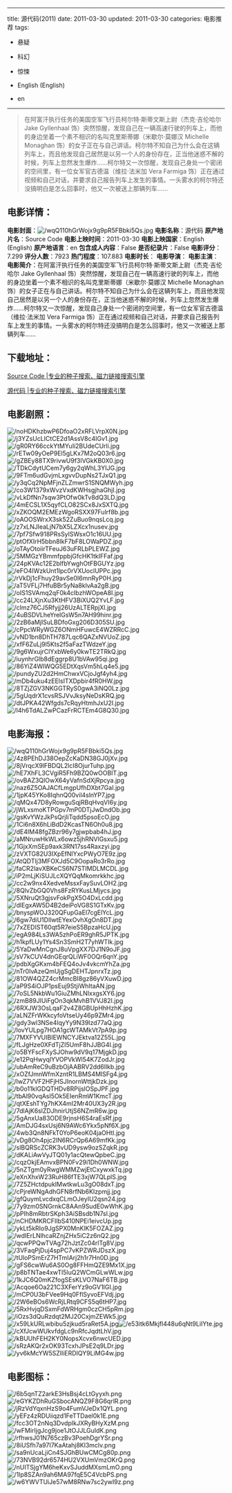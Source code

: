 
---
title: 源代码(2011)
date: 2011-03-30
updated: 2011-03-30
categories: 电影推荐
tags:
- 悬疑
- 科幻
- 惊悚

- English (English)
- en
---


> 在阿富汗执行任务的美国空军飞行员柯尔特·斯蒂文斯上尉（杰克·吉伦哈尔 Jake Gyllenhaal 饰）突然惊醒，发现自己在一辆高速行驶的列车上，而他的身边坐着一个素不相识的名叫克里斯蒂娜（米歇尔·莫娜汉 Michelle Monaghan 饰）的女子正在与自己讲话。柯尔特不知自己为什么会在这辆列车上，而且他发现自己居然是以另一个人的身份存在，正当他迷惑不解的时候，列车上忽然发生爆炸……柯尔特又一次惊醒，发现自己身处一个密闭的空间里，有一位女军官古德温（维拉·法米加 Vera Farmiga 饰）正在通过视频和自己对话，并要求自己报告列车上发生的事情。一头雾水的柯尔特还没搞明白是怎么回事时，他又一次被送上那辆列车……

## **电影详情**：

**电影封面**：<img src="https://image.tmdb.org/t/p/w200/wqQ110hGrWojx9g9pR5FBbki5Qs.jpg" alt="/wqQ110hGrWojx9g9pR5FBbki5Qs.jpg" title="/wqQ110hGrWojx9g9pR5FBbki5Qs.jpg">
**电影名称**：源代码
**原产地片名**：Source Code
**电影上映时间**：2011-03-30
**电影上映国家**：English (English)
**原产地语言**：en
**包含成人内容**：False
**是否纪录片**：False
**电影评分**：7.299
**评分人数**：7923
**热门程度**：107.883
**电影时长**：
**电影导演**：
**电影主演**：
**电影简介**：在阿富汗执行任务的美国空军飞行员柯尔特·斯蒂文斯上尉（杰克·吉伦哈尔 Jake Gyllenhaal 饰）突然惊醒，发现自己在一辆高速行驶的列车上，而他的身边坐着一个素不相识的名叫克里斯蒂娜（米歇尔·莫娜汉 Michelle Monaghan 饰）的女子正在与自己讲话。柯尔特不知自己为什么会在这辆列车上，而且他发现自己居然是以另一个人的身份存在，正当他迷惑不解的时候，列车上忽然发生爆炸……柯尔特又一次惊醒，发现自己身处一个密闭的空间里，有一位女军官古德温（维拉·法米加 Vera Farmiga 饰）正在通过视频和自己对话，并要求自己报告列车上发生的事情。一头雾水的柯尔特还没搞明白是怎么回事时，他又一次被送上那辆列车……

## **下载地址**：
[Source Code |专业的种子搜索、磁力链接搜索引擎](https://movie.amd794.com:2083/?search=Source%20Code&ordering=&mode=match_phrase&page_size=10&page=1)

[源代码 |专业的种子搜索、磁力链接搜索引擎](https://movie.amd794.com:2083/?search=%E6%BA%90%E4%BB%A3%E7%A0%81&ordering=&mode=match_phrase&page_size=10&page=1)
 

## **电影剧照**：
<img src="https://image.tmdb.org/t/p/original/noHDKhzbwP6DfoaO2xRFLVrpX0N.jpg" alt="/noHDKhzbwP6DfoaO2xRFLVrpX0N.jpg" title="/noHDKhzbwP6DfoaO2xRFLVrpX0N.jpg"><img src="https://image.tmdb.org/t/p/original/j3YZsUcLICtCE2d1AssV8c4IGv1.jpg" alt="/j3YZsUcLICtCE2d1AssV8c4IGv1.jpg" title="/j3YZsUcLICtCE2d1AssV8c4IGv1.jpg"><img src="https://image.tmdb.org/t/p/original/gR0RY66cckYtMYuIi2BUdeCUrli.jpg" alt="/gR0RY66cckYtMYuIi2BUdeCUrli.jpg" title="/gR0RY66cckYtMYuIi2BUdeCUrli.jpg"><img src="https://image.tmdb.org/t/p/original/rETw09yOeP9El5gLKx7M2oQ03r6.jpg" alt="/rETw09yOeP9El5gLKx7M2oQ03r6.jpg" title="/rETw09yOeP9El5gLKx7M2oQ03r6.jpg"><img src="https://image.tmdb.org/t/p/original/gZBEy88TX9rivwU9f3lVGkKB0X0.jpg" alt="/gZBEy88TX9rivwU9f3lVGkKB0X0.jpg" title="/gZBEy88TX9rivwU9f3lVGkKB0X0.jpg"><img src="https://image.tmdb.org/t/p/original/TDkCdytUCem7y6gy2qWhL3YIJG.jpg" alt="/TDkCdytUCem7y6gy2qWhL3YIJG.jpg" title="/TDkCdytUCem7y6gy2qWhL3YIJG.jpg"><img src="https://image.tmdb.org/t/p/original/9FTm6udGvjmLxgvvDupNs2TJxQ1.jpg" alt="/9FTm6udGvjmLxgvvDupNs2TJxQ1.jpg" title="/9FTm6udGvjmLxgvvDupNs2TJxQ1.jpg"><img src="https://image.tmdb.org/t/p/original/y3qCq2NpMFjnZLZmwrS1SNQMWyh.jpg" alt="/y3qCq2NpMFjnZLZmwrS1SNQMWyh.jpg" title="/y3qCq2NpMFjnZLZmwrS1SNQMWyh.jpg"><img src="https://image.tmdb.org/t/p/original/co3W1379xWvzVxdKWHsgjhaGhjI.jpg" alt="/co3W1379xWvzVxdKWHsgjhaGhjI.jpg" title="/co3W1379xWvzVxdKWHsgjhaGhjI.jpg"><img src="https://image.tmdb.org/t/p/original/vLkDfNn7sqw3PtOfw0kTv8dQ3LD.jpg" alt="/vLkDfNn7sqw3PtOfw0kTv8dQ3LD.jpg" title="/vLkDfNn7sqw3PtOfw0kTv8dQ3LD.jpg"><img src="https://image.tmdb.org/t/p/original/4mECSL1X5qyfCLO82SCx8JxSXTQ.jpg" alt="/4mECSL1X5qyfCLO82SCx8JxSXTQ.jpg" title="/4mECSL1X5qyfCLO82SCx8JxSXTQ.jpg"><img src="https://image.tmdb.org/t/p/original/xZKOQM2EMEzWgoRSXX97Fulrf8b.jpg" alt="/xZKOQM2EMEzWgoRSXX97Fulrf8b.jpg" title="/xZKOQM2EMEzWgoRSXX97Fulrf8b.jpg"><img src="https://image.tmdb.org/t/p/original/oAOOSWrxX3sk52ZuBuo9nqsLcq.jpg" alt="/oAOOSWrxX3sk52ZuBuo9nqsLcq.jpg" title="/oAOOSWrxX3sk52ZuBuo9nqsLcq.jpg"><img src="https://image.tmdb.org/t/p/original/z7xLNJleaLjN7bX5LZXcx1nusev.jpg" alt="/z7xLNJleaLjN7bX5LZXcx1nusev.jpg" title="/z7xLNJleaLjN7bX5LZXcx1nusev.jpg"><img src="https://image.tmdb.org/t/p/original/7pf7Sfw918PRsSylSWsxO1c16UU.jpg" alt="/7pf7Sfw918PRsSylSWsxO1c16UU.jpg" title="/7pf7Sfw918PRsSylSWsxO1c16UU.jpg"><img src="https://image.tmdb.org/t/p/original/ptOfXIrH5bbn8lkF7bF8LOWaPDZ.jpg" alt="/ptOfXIrH5bbn8lkF7bF8LOWaPDZ.jpg" title="/ptOfXIrH5bbn8lkF7bF8LOWaPDZ.jpg"><img src="https://image.tmdb.org/t/p/original/oTAyOtoiirTFeuJ63uFRLbPLEWZ.jpg" alt="/oTAyOtoiirTFeuJ63uFRLbPLEWZ.jpg" title="/oTAyOtoiirTFeuJ63uFRLbPLEWZ.jpg"><img src="https://image.tmdb.org/t/p/original/5MMGzYBmmfppbjGfcHK1tkIFFaf.jpg" alt="/5MMGzYBmmfppbjGfcHK1tkIFFaf.jpg" title="/5MMGzYBmmfppbjGfcHK1tkIFFaf.jpg"><img src="https://image.tmdb.org/t/p/original/24pKVAc12E2bIfbYwghOtFBGUYz.jpg" alt="/24pKVAc12E2bIfbYwghOtFBGUYz.jpg" title="/24pKVAc12E2bIfbYwghOtFBGUYz.jpg"><img src="https://image.tmdb.org/t/p/original/eFO4IWzkUnt1lpc0rVXUoclUPPc.jpg" alt="/eFO4IWzkUnt1lpc0rVXUoclUPPc.jpg" title="/eFO4IWzkUnt1lpc0rVXUoclUPPc.jpg"><img src="https://image.tmdb.org/t/p/original/rVkDj1cFhuy29avSe0I6mnRyP0H.jpg" alt="/rVkDj1cFhuy29avSe0I6mnRyP0H.jpg" title="/rVkDj1cFhuy29avSe0I6mnRyP0H.jpg"><img src="https://image.tmdb.org/t/p/original/aT5VFLj7HfuBBr5yNa8klvAa2gB.jpg" alt="/aT5VFLj7HfuBBr5yNa8klvAa2gB.jpg" title="/aT5VFLj7HfuBBr5yNa8klvAa2gB.jpg"><img src="https://image.tmdb.org/t/p/original/oIS1SVAmq2qF0k4cIbzhWOpeA8I.jpg" alt="/oIS1SVAmq2qF0k4cIbzhWOpeA8I.jpg" title="/oIS1SVAmq2qF0k4cIbzhWOpeA8I.jpg"><img src="https://image.tmdb.org/t/p/original/cc24LXjnXu3KtHFV3BiXUQ2YvLF.jpg" alt="/cc24LXjnXu3KtHFV3BiXUQ2YvLF.jpg" title="/cc24LXjnXu3KtHFV3BiXUQ2YvLF.jpg"><img src="https://image.tmdb.org/t/p/original/clmz76CJ5Rfyjj26UzALTERpjXl.jpg" alt="/clmz76CJ5Rfyjj26UzALTERpjXl.jpg" title="/clmz76CJ5Rfyjj26UzALTERpjXl.jpg"><img src="https://image.tmdb.org/t/p/original/4uBSDVLheYrelGsW5n7AH99hinr.jpg" alt="/4uBSDVLheYrelGsW5n7AH99hinr.jpg" title="/4uBSDVLheYrelGsW5n7AH99hinr.jpg"><img src="https://image.tmdb.org/t/p/original/2zB6aMjISuLBDfoGxg206D305SU.jpg" alt="/2zB6aMjISuLBDfoGxg206D305SU.jpg" title="/2zB6aMjISuLBDfoGxg206D305SU.jpg"><img src="https://image.tmdb.org/t/p/original/cPpcWRyWGZ6ONmHFuwcE4WZRRcC.jpg" alt="/cPpcWRyWGZ6ONmHFuwcE4WZRRcC.jpg" title="/cPpcWRyWGZ6ONmHFuwcE4WZRRcC.jpg"><img src="https://image.tmdb.org/t/p/original/vND1bn8DhTH787Lqc6QAZxNVUoZ.jpg" alt="/vND1bn8DhTH787Lqc6QAZxNVUoZ.jpg" title="/vND1bn8DhTH787Lqc6QAZxNVUoZ.jpg"><img src="https://image.tmdb.org/t/p/original/xfF6ZuLj9l5Kts2f5aFazTWdzeY.jpg" alt="/xfF6ZuLj9l5Kts2f5aFazTWdzeY.jpg" title="/xfF6ZuLj9l5Kts2f5aFazTWdzeY.jpg"><img src="https://image.tmdb.org/t/p/original/9g6WxujrClYxbWe6y0kwTE2TRkQ.jpg" alt="/9g6WxujrClYxbWe6y0kwTE2TRkQ.jpg" title="/9g6WxujrClYxbWe6y0kwTE2TRkQ.jpg"><img src="https://image.tmdb.org/t/p/original/iuynhrGlb8dEggrp8U1bVAw95qi.jpg" alt="/iuynhrGlb8dEggrp8U1bVAw95qi.jpg" title="/iuynhrGlb8dEggrp8U1bVAw95qi.jpg"><img src="https://image.tmdb.org/t/p/original/86YiZ4WlWQG5EDtXqsVm5hLq4e5.jpg" alt="/86YiZ4WlWQG5EDtXqsVm5hLq4e5.jpg" title="/86YiZ4WlWQG5EDtXqsVm5hLq4e5.jpg"><img src="https://image.tmdb.org/t/p/original/pundyZU2d2HmChwxVCjoJgf4yh4.jpg" alt="/pundyZU2d2HmChwxVCjoJgf4yh4.jpg" title="/pundyZU2d2HmChwxVCjoJgf4yh4.jpg"><img src="https://image.tmdb.org/t/p/original/mDb4uku4zEElsITXDpbir4fR0HW.jpg" alt="/mDb4uku4zEElsITXDpbir4fR0HW.jpg" title="/mDb4uku4zEElsITXDpbir4fR0HW.jpg"><img src="https://image.tmdb.org/t/p/original/8TZjZGV3NKGGTRyS0gwA3iNQ0Lz.jpg" alt="/8TZjZGV3NKGGTRyS0gwA3iNQ0Lz.jpg" title="/8TZjZGV3NKGGTRyS0gwA3iNQ0Lz.jpg"><img src="https://image.tmdb.org/t/p/original/5gUqdrX1cvsRSJVvJksyNeDsKRQ.jpg" alt="/5gUqdrX1cvsRSJVvJksyNeDsKRQ.jpg" title="/5gUqdrX1cvsRSJVvJksyNeDsKRQ.jpg"><img src="https://image.tmdb.org/t/p/original/dtJPKA42Wfgds7cRqyHtmhJxU2I.jpg" alt="/dtJPKA42Wfgds7cRqyHtmhJxU2I.jpg" title="/dtJPKA42Wfgds7cRqyHtmhJxU2I.jpg"><img src="https://image.tmdb.org/t/p/original/l4h6TdALZwPCazFrRCTEm4G8Q30.jpg" alt="/l4h6TdALZwPCazFrRCTEm4G8Q30.jpg" title="/l4h6TdALZwPCazFrRCTEm4G8Q30.jpg">

## **电影海报**：
<img src="https://image.tmdb.org/t/p/original/wqQ110hGrWojx9g9pR5FBbki5Qs.jpg" alt="/wqQ110hGrWojx9g9pR5FBbki5Qs.jpg" title="/wqQ110hGrWojx9g9pR5FBbki5Qs.jpg"><img src="https://image.tmdb.org/t/p/original/4z8PEhDJ38OepZcKaDN38GJ0jXv.jpg" alt="/4z8PEhDJ38OepZcKaDN38GJ0jXv.jpg" title="/4z8PEhDJ38OepZcKaDN38GJ0jXv.jpg"><img src="https://image.tmdb.org/t/p/original/8jVrqcX9lFBDQL2lcI8OjurTuhp.jpg" alt="/8jVrqcX9lFBDQL2lcI8OjurTuhp.jpg" title="/8jVrqcX9lFBDQL2lcI8OjurTuhp.jpg"><img src="https://image.tmdb.org/t/p/original/hE7XhFL3CVgiR5Fh9BZQ0wOOBIT.jpg" alt="/hE7XhFL3CVgiR5Fh9BZQ0wOOBIT.jpg" title="/hE7XhFL3CVgiR5Fh9BZQ0wOOBIT.jpg"><img src="https://image.tmdb.org/t/p/original/ovBAZ3QIOwX64yVafnSdXjRpcya.jpg" alt="/ovBAZ3QIOwX64yVafnSdXjRpcya.jpg" title="/ovBAZ3QIOwX64yVafnSdXjRpcya.jpg"><img src="https://image.tmdb.org/t/p/original/naz6Z5OAJACfLmgpUfhDXbt7GaI.jpg" alt="/naz6Z5OAJACfLmgpUfhDXbt7GaI.jpg" title="/naz6Z5OAJACfLmgpUfhDXbt7GaI.jpg"><img src="https://image.tmdb.org/t/p/original/1jpK45YKo8IqhnQ00vil4slnYP7.jpg" alt="/1jpK45YKo8IqhnQ00vil4slnYP7.jpg" title="/1jpK45YKo8IqhnQ00vil4slnYP7.jpg"><img src="https://image.tmdb.org/t/p/original/qMQx47D8yRowguSqjRBqHvqVI6y.jpg" alt="/qMQx47D8yRowguSqjRBqHvqVI6y.jpg" title="/qMQx47D8yRowguSqjRBqHvqVI6y.jpg"><img src="https://image.tmdb.org/t/p/original/jWLxsmoKTPGpv7mP0DTjJwDndOb.jpg" alt="/jWLxsmoKTPGpv7mP0DTjJwDndOb.jpg" title="/jWLxsmoKTPGpv7mP0DTjJwDndOb.jpg"><img src="https://image.tmdb.org/t/p/original/gsKvYWzJkPsQrjliTqdd5psoEcO.jpg" alt="/gsKvYWzJkPsQrjliTqdd5psoEcO.jpg" title="/gsKvYWzJkPsQrjliTqdd5psoEcO.jpg"><img src="https://image.tmdb.org/t/p/original/1Ci6n8X6hLiBdD2KcasTN6Oh0u8.jpg" alt="/1Ci6n8X6hLiBdD2KcasTN6Oh0u8.jpg" title="/1Ci6n8X6hLiBdD2KcasTN6Oh0u8.jpg"><img src="https://image.tmdb.org/t/p/original/dE4IM48fgZBzr96y7gjwpbab4hJ.jpg" alt="/dE4IM48fgZBzr96y7gjwpbab4hJ.jpg" title="/dE4IM48fgZBzr96y7gjwpbab4hJ.jpg"><img src="https://image.tmdb.org/t/p/original/aMNruwHkWLx6owz5jhRNVlGsxu5.jpg" alt="/aMNruwHkWLx6owz5jhRNVlGsxu5.jpg" title="/aMNruwHkWLx6owz5jhRNVlGsxu5.jpg"><img src="https://image.tmdb.org/t/p/original/1GjxXmSEp9axk3RN17ss4Raxzyi.jpg" alt="/1GjxXmSEp9axk3RN17ss4Raxzyi.jpg" title="/1GjxXmSEp9axk3RN17ss4Raxzyi.jpg"><img src="https://image.tmdb.org/t/p/original/zVXTG82U3IXpEfNlYxcPWyO7E9z.jpg" alt="/zVXTG82U3IXpEfNlYxcPWyO7E9z.jpg" title="/zVXTG82U3IXpEfNlYxcPWyO7E9z.jpg"><img src="https://image.tmdb.org/t/p/original/AtQDTlj3MFOXJd5C9OopaRo3rRo.jpg" alt="/AtQDTlj3MFOXJd5C9OopaRo3rRo.jpg" title="/AtQDTlj3MFOXJd5C9OopaRo3rRo.jpg"><img src="https://image.tmdb.org/t/p/original/faCR2lavXBKeCS6N7STIMDLMCDL.jpg" alt="/faCR2lavXBKeCS6N7STIMDLMCDL.jpg" title="/faCR2lavXBKeCS6N7STIMDLMCDL.jpg"><img src="https://image.tmdb.org/t/p/original/iP2mLjKiSUJLcXQYQqMkomrkkhc.jpg" alt="/iP2mLjKiSUJLcXQYQqMkomrkkhc.jpg" title="/iP2mLjKiSUJLcXQYQqMkomrkkhc.jpg"><img src="https://image.tmdb.org/t/p/original/cc2w9nx4XedveMssxFaySuvLOH2.jpg" alt="/cc2w9nx4XedveMssxFaySuvLOH2.jpg" title="/cc2w9nx4XedveMssxFaySuvLOH2.jpg"><img src="https://image.tmdb.org/t/p/original/8QlvZbGQ0Vhs8FzRYKusLMjycs.jpg" alt="/8QlvZbGQ0Vhs8FzRYKusLMjycs.jpg" title="/8QlvZbGQ0Vhs8FzRYKusLMjycs.jpg"><img src="https://image.tmdb.org/t/p/original/5XNruQt3gjsvFokPgX5O4DxLcdd.jpg" alt="/5XNruQt3gjsvFokPgX5O4DxLcdd.jpg" title="/5XNruQt3gjsvFokPgX5O4DxLcdd.jpg"><img src="https://image.tmdb.org/t/p/original/dlEgxAW5D4B2deiPoVG8S1GTxKv.jpg" alt="/dlEgxAW5D4B2deiPoVG8S1GTxKv.jpg" title="/dlEgxAW5D4B2deiPoVG8S1GTxKv.jpg"><img src="https://image.tmdb.org/t/p/original/bnyspWOJ320QFupGaEl7cgElYcL.jpg" alt="/bnyspWOJ320QFupGaEl7cgElYcL.jpg" title="/bnyspWOJ320QFupGaEl7cgElYcL.jpg"><img src="https://image.tmdb.org/t/p/original/6gw7diU1DIlwtEYexOvhXgOn8DT.jpg" alt="/6gw7diU1DIlwtEYexOvhXgOn8DT.jpg" title="/6gw7diU1DIlwtEYexOvhXgOn8DT.jpg"><img src="https://image.tmdb.org/t/p/original/7xZEDIST60qt5R7eieS5BpzaHcU.jpg" alt="/7xZEDIST60qt5R7eieS5BpzaHcU.jpg" title="/7xZEDIST60qt5R7eieS5BpzaHcU.jpg"><img src="https://image.tmdb.org/t/p/original/egA984Ls3WA5zhPoER9ghR5JPTK.jpg" alt="/egA984Ls3WA5zhPoER9ghR5JPTK.jpg" title="/egA984Ls3WA5zhPoER9ghR5JPTK.jpg"><img src="https://image.tmdb.org/t/p/original/h1kpfLUy1Ys4Sn3SmH2T7yhWTIk.jpg" alt="/h1kpfLUy1Ys4Sn3SmH2T7yhWTIk.jpg" title="/h1kpfLUy1Ys4Sn3SmH2T7yhWTIk.jpg"><img src="https://image.tmdb.org/t/p/original/5YaDwMnCgnJ8uVpgXX7DJ1N9oJF.jpg" alt="/5YaDwMnCgnJ8uVpgXX7DJ1N9oJF.jpg" title="/5YaDwMnCgnJ8uVpgXX7DJ1N9oJF.jpg"><img src="https://image.tmdb.org/t/p/original/sV7kCUV4dnGEqrQLiWF0OQr6qnY.jpg" alt="/sV7kCUV4dnGEqrQLiWF0OQr6qnY.jpg" title="/sV7kCUV4dnGEqrQLiWF0OQr6qnY.jpg"><img src="https://image.tmdb.org/t/p/original/pdbXgGKxm4bFEQ4oJv4vkcmYhZa.jpg" alt="/pdbXgGKxm4bFEQ4oJv4vkcmYhZa.jpg" title="/pdbXgGKxm4bFEQ4oJv4vkcmYhZa.jpg"><img src="https://image.tmdb.org/t/p/original/nTr0lvAzeQmUjgSgDEHTJpnrxTz.jpg" alt="/nTr0lvAzeQmUjgSgDEHTJpnrxTz.jpg" title="/nTr0lvAzeQmUjgSgDEHTJpnrxTz.jpg"><img src="https://image.tmdb.org/t/p/original/81OW4QZZ4crMmcBI8gz86yVXuwD.jpg" alt="/81OW4QZZ4crMmcBI8gz86yVXuwD.jpg" title="/81OW4QZZ4crMmcBI8gz86yVXuwD.jpg"><img src="https://image.tmdb.org/t/p/original/aP9S4iOJP1psEuj9StjiWhItaAN.jpg" alt="/aP9S4iOJP1psEuj9StjiWhItaAN.jpg" title="/aP9S4iOJP1psEuj9StjiWhItaAN.jpg"><img src="https://image.tmdb.org/t/p/original/7oSL5NkbWu1GiuZMhLNIxxgsXY6.jpg" alt="/7oSL5NkbWu1GiuZMhLNIxxgsXY6.jpg" title="/7oSL5NkbWu1GiuZMhLNIxxgsXY6.jpg"><img src="https://image.tmdb.org/t/p/original/zmB89JlUiFgOn3qkMvhB1VVJ82I.jpg" alt="/zmB89JlUiFgOn3qkMvhB1VVJ82I.jpg" title="/zmB89JlUiFgOn3qkMvhB1VVJ82I.jpg"><img src="https://image.tmdb.org/t/p/original/6RXJW3OsLqaF2v4Z8GBUpHhHzhK.jpg" alt="/6RXJW3OsLqaF2v4Z8GBUpHhHzhK.jpg" title="/6RXJW3OsLqaF2v4Z8GBUpHhHzhK.jpg"><img src="https://image.tmdb.org/t/p/original/aLNZFrWKkcyfoVtseUy46p9ZMr4.jpg" alt="/aLNZFrWKkcyfoVtseUy46p9ZMr4.jpg" title="/aLNZFrWKkcyfoVtseUy46p9ZMr4.jpg"><img src="https://image.tmdb.org/t/p/original/gdy3wl3NSe4lqyYy9N39Izd77aQ.jpg" alt="/gdy3wl3NSe4lqyYy9N39Izd77aQ.jpg" title="/gdy3wl3NSe4lqyYy9N39Izd77aQ.jpg"><img src="https://image.tmdb.org/t/p/original/lovYULpg7HOA1gcWTAMkVt7pA9p.jpg" alt="/lovYULpg7HOA1gcWTAMkVt7pA9p.jpg" title="/lovYULpg7HOA1gcWTAMkVt7pA9p.jpg"><img src="https://image.tmdb.org/t/p/original/7MXFYVUIBIEWNCYJEktva12Z55L.jpg" alt="/7MXFYVUIBIEWNCYJEktva12Z55L.jpg" title="/7MXFYVUIBIEWNCYJEktva12Z55L.jpg"><img src="https://image.tmdb.org/t/p/original/fLJgHze0XFdTjZI5UmF8hJJBG4I.jpg" alt="/fLJgHze0XFdTjZI5UmF8hJJBG4I.jpg" title="/fLJgHze0XFdTjZI5UmF8hJJBG4I.jpg"><img src="https://image.tmdb.org/t/p/original/o5BYFscFXySJOhw9dV9q17MjgkD.jpg" alt="/o5BYFscFXySJOhw9dV9q17MjgkD.jpg" title="/o5BYFscFXySJOhw9dV9q17MjgkD.jpg"><img src="https://image.tmdb.org/t/p/original/e12PqHwyqlYVOPVkWl54K7ZodJr.jpg" alt="/e12PqHwyqlYVOPVkWl54K7ZodJr.jpg" title="/e12PqHwyqlYVOPVkWl54K7ZodJr.jpg"><img src="https://image.tmdb.org/t/p/original/ubAmReC9uBzbOjAABRV2dd6llkb.jpg" alt="/ubAmReC9uBzbOjAABRV2dd6llkb.jpg" title="/ubAmReC9uBzbOjAABRV2dd6llkb.jpg"><img src="https://image.tmdb.org/t/p/original/xOZfJmnWfmXzntR1LBMS4MlSFg4.jpg" alt="/xOZfJmnWfmXzntR1LBMS4MlSFg4.jpg" title="/xOZfJmnWfmXzntR1LBMS4MlSFg4.jpg"><img src="https://image.tmdb.org/t/p/original/lwZ7VVF2HFjHSJInornWttjkDzk.jpg" alt="/lwZ7VVF2HFjHSJInornWttjkDzk.jpg" title="/lwZ7VVF2HFjHSJInornWttjkDzk.jpg"><img src="https://image.tmdb.org/t/p/original/b0o11klGDQTHDv8RPijslOSpJPF.jpg" alt="/b0o11klGDQTHDv8RPijslOSpJPF.jpg" title="/b0o11klGDQTHDv8RPijslOSpJPF.jpg"><img src="https://image.tmdb.org/t/p/original/tbAl90vqAsI5Ok5EIenRmW1KmcT.jpg" alt="/tbAl90vqAsI5Ok5EIenRmW1KmcT.jpg" title="/tbAl90vqAsI5Ok5EIenRmW1KmcT.jpg"><img src="https://image.tmdb.org/t/p/original/qtXEshTYg7hKX4mI2Mr40UX3y2R.jpg" alt="/qtXEshTYg7hKX4mI2Mr40UX3y2R.jpg" title="/qtXEshTYg7hKX4mI2Mr40UX3y2R.jpg"><img src="https://image.tmdb.org/t/p/original/7dlAjK6slZDJhnirUtjS6NZmR6w.jpg" alt="/7dlAjK6slZDJhnirUtjS6NZmR6w.jpg" title="/7dlAjK6slZDJhnirUtjS6NZmR6w.jpg"><img src="https://image.tmdb.org/t/p/original/5gAnxUa83ODE9rjnsH6S4raEsRf.jpg" alt="/5gAnxUa83ODE9rjnsH6S4raEsRf.jpg" title="/5gAnxUa83ODE9rjnsH6S4raEsRf.jpg"><img src="https://image.tmdb.org/t/p/original/AmDJG4sxUsj6N9AWc6Ykx5pNf6X.jpg" alt="/AmDJG4sxUsj6N9AWc6Ykx5pNf6X.jpg" title="/AmDJG4sxUsj6N9AWc6Ykx5pNf6X.jpg"><img src="https://image.tmdb.org/t/p/original/4wb3Qn8NFkT0YoP6eoK04jaOHtl.jpg" alt="/4wb3Qn8NFkT0YoP6eoK04jaOHtl.jpg" title="/4wb3Qn8NFkT0YoP6eoK04jaOHtl.jpg"><img src="https://image.tmdb.org/t/p/original/vDg8Oh4pjc2lN6RCrQp6A69mfKk.jpg" alt="/vDg8Oh4pjc2lN6RCrQp6A69mfKk.jpg" title="/vDg8Oh4pjc2lN6RCrQp6A69mfKk.jpg"><img src="https://image.tmdb.org/t/p/original/slBQRScZCRK3vUD9ysw9ozSZqkR.jpg" alt="/slBQRScZCRK3vUD9ysw9ozSZqkR.jpg" title="/slBQRScZCRK3vUD9ysw9ozSZqkR.jpg"><img src="https://image.tmdb.org/t/p/original/dKALiAwVyJTQ01y1acQtewQpbeC.jpg" alt="/dKALiAwVyJTQ01y1acQtewQpbeC.jpg" title="/dKALiAwVyJTQ01y1acQtewQpbeC.jpg"><img src="https://image.tmdb.org/t/p/original/cqzOkjEAmvxBPN0Fv29i1Dh0WNW.jpg" alt="/cqzOkjEAmvxBPN0Fv29i1Dh0WNW.jpg" title="/cqzOkjEAmvxBPN0Fv29i1Dh0WNW.jpg"><img src="https://image.tmdb.org/t/p/original/5nZTgm0yRwgWMMZwjEtCxywxkTq.jpg" alt="/5nZTgm0yRwgWMMZwjEtCxywxkTq.jpg" title="/5nZTgm0yRwgWMMZwjEtCxywxkTq.jpg"><img src="https://image.tmdb.org/t/p/original/eXnXhxW23RuH86fTE3xjW7QLplS.jpg" alt="/eXnXhxW23RuH86fTE3xjW7QLplS.jpg" title="/eXnXhxW23RuH86fTE3xjW7QLplS.jpg"><img src="https://image.tmdb.org/t/p/original/7Z5ZHctdpukIMwtkwLu3gO08dxT.jpg" alt="/7Z5ZHctdpukIMwtkwLu3gO08dxT.jpg" title="/7Z5ZHctdpukIMwtkwLu3gO08dxT.jpg"><img src="https://image.tmdb.org/t/p/original/cPjreWNgAdhGFN8rfNb6KIzpmjj.jpg" alt="/cPjreWNgAdhGFN8rfNb6KIzpmjj.jpg" title="/cPjreWNgAdhGFN8rfNb6KIzpmjj.jpg"><img src="https://image.tmdb.org/t/p/original/gfQuymLvcdxqCLmOJeyIU2qsn24.jpg" alt="/gfQuymLvcdxqCLmOJeyIU2qsn24.jpg" title="/gfQuymLvcdxqCLmOJeyIU2qsn24.jpg"><img src="https://image.tmdb.org/t/p/original/7y9zm0SNGrnkC8AAn9SudE0wWhK.jpg" alt="/7y9zm0SNGrnkC8AAn9SudE0wWhK.jpg" title="/7y9zm0SNGrnkC8AAn9SudE0wWhK.jpg"><img src="https://image.tmdb.org/t/p/original/pPIh8mRbtrSKph3AiSBsdb1N7sl.jpg" alt="/pPIh8mRbtrSKph3AiSBsdb1N7sl.jpg" title="/pPIh8mRbtrSKph3AiSBsdb1N7sl.jpg"><img src="https://image.tmdb.org/t/p/original/nCHDMKRCFIlbS410NPEi1eivcUp.jpg" alt="/nCHDMKRCFIlbS410NPEi1eivcUp.jpg" title="/nCHDMKRCFIlbS410NPEi1eivcUp.jpg"><img src="https://image.tmdb.org/t/p/original/ykLt5kRIo9JgSPX0MnKlK5FOZAZ.jpg" alt="/ykLt5kRIo9JgSPX0MnKlK5FOZAZ.jpg" title="/ykLt5kRIo9JgSPX0MnKlK5FOZAZ.jpg"><img src="https://image.tmdb.org/t/p/original/wdIErLNlhcaRZnjZHx5iC2z6nQ2.jpg" alt="/wdIErLNlhcaRZnjZHx5iC2z6nQ2.jpg" title="/wdIErLNlhcaRZnjZHx5iC2z6nQ2.jpg"><img src="https://image.tmdb.org/t/p/original/qcwPPQwTVAg72hJztZc04rlTg8V.jpg" alt="/qcwPPQwTVAg72hJztZc04rlTg8V.jpg" title="/qcwPPQwTVAg72hJztZc04rlTg8V.jpg"><img src="https://image.tmdb.org/t/p/original/3VFaqPjDuj4spPC7vKPZWRJDszX.jpg" alt="/3VFaqPjDuj4spPC7vKPZWRJDszX.jpg" title="/3VFaqPjDuj4spPC7vKPZWRJDszX.jpg"><img src="https://image.tmdb.org/t/p/original/tUloPSmErZ7HTmIArj2h1r7Hn0D.jpg" alt="/tUloPSmErZ7HTmIArj2h1r7Hn0D.jpg" title="/tUloPSmErZ7HTmIArj2h1r7Hn0D.jpg"><img src="https://image.tmdb.org/t/p/original/gFS6cwWu6AS0Og8FFHmQZE9Mx1X.jpg" alt="/gFS6cwWu6AS0Og8FFHmQZE9Mx1X.jpg" title="/gFS6cwWu6AS0Og8FFHmQZE9Mx1X.jpg"><img src="https://image.tmdb.org/t/p/original/p8bTNTae4xwTl5luQ2WCmGLwWLw.jpg" alt="/p8bTNTae4xwTl5luQ2WCmGLwWLw.jpg" title="/p8bTNTae4xwTl5luQ2WCmGLwWLw.jpg"><img src="https://image.tmdb.org/t/p/original/1kJC6Q0mKZfogSEsKLVO7NaF6TB.jpg" alt="/1kJC6Q0mKZfogSEsKLVO7NaF6TB.jpg" title="/1kJC6Q0mKZfogSEsKLVO7NaF6TB.jpg"><img src="https://image.tmdb.org/t/p/original/Acqoe6Oa221C3XFerYz9oGV1IGI.jpg" alt="/Acqoe6Oa221C3XFerYz9oGV1IGI.jpg" title="/Acqoe6Oa221C3XFerYz9oGV1IGI.jpg"><img src="https://image.tmdb.org/t/p/original/mCP0U3bFVee9Hq0FflSyvoEFVdj.jpg" alt="/mCP0U3bFVee9Hq0FflSyvoEFVdj.jpg" title="/mCP0U3bFVee9Hq0FflSyvoEFVdj.jpg"><img src="https://image.tmdb.org/t/p/original/2W6eBOs6WcRjLRtq9CFS5q6tHP7.jpg" alt="/2W6eBOs6WcRjLRtq9CFS5q6tHP7.jpg" title="/2W6eBOs6WcRjLRtq9CFS5q6tHP7.jpg"><img src="https://image.tmdb.org/t/p/original/5RxHvjqDSxmFdWRHgm0czCH5pRm.jpg" alt="/5RxHvjqDSxmFdWRHgm0czCH5pRm.jpg" title="/5RxHvjqDSxmFdWRHgm0czCH5pRm.jpg"><img src="https://image.tmdb.org/t/p/original/iOzs3dQuRzdqt2MJ20CxjmZEWk5.jpg" alt="/iOzs3dQuRzdqt2MJ20CxjmZEWk5.jpg" title="/iOzs3dQuRzdqt2MJ20CxjmZEWk5.jpg"><img src="https://image.tmdb.org/t/p/original/x59LkURLwbibu5zjkud5raRet5A.jpg" alt="/x59LkURLwbibu5zjkud5raRet5A.jpg" title="/x59LkURLwbibu5zjkud5raRet5A.jpg"><img src="https://image.tmdb.org/t/p/original/e53itk6Mkjfl448u6qNt9LiIYte.jpg" alt="/e53itk6Mkjfl448u6qNt9LiIYte.jpg" title="/e53itk6Mkjfl448u6qNt9LiIYte.jpg"><img src="https://image.tmdb.org/t/p/original/cXfJcwWUkvfdgLc9nRfcJqdtLhV.jpg" alt="/cXfJcwWUkvfdgLc9nRfcJqdtLhV.jpg" title="/cXfJcwWUkvfdgLc9nRfcJqdtLhV.jpg"><img src="https://image.tmdb.org/t/p/original/kBUUhFEH2KY0NopsXcvx6nwcUED.jpg" alt="/kBUUhFEH2KY0NopsXcvx6nwcUED.jpg" title="/kBUUhFEH2KY0NopsXcvx6nwcUED.jpg"><img src="https://image.tmdb.org/t/p/original/sRzAKQr2xOK93TcxhJPsE2q9LDr.jpg" alt="/sRzAKQr2xOK93TcxhJPsE2q9LDr.jpg" title="/sRzAKQr2xOK93TcxhJPsE2q9LDr.jpg"><img src="https://image.tmdb.org/t/p/original/yv6kMcYW5SZIliERDIQY9LiMG4w.jpg" alt="/yv6kMcYW5SZIliERDIQY9LiMG4w.jpg" title="/yv6kMcYW5SZIliERDIQY9LiMG4w.jpg">

## **电影图标**：
<img src="https://image.tmdb.org/t/p/original/6b5qnTZ2arkE3HsBsj4cLtGyyxh.png" alt="/6b5qnTZ2arkE3HsBsj4cLtGyyxh.png" title="/6b5qnTZ2arkE3HsBsj4cLtGyyxh.png"><img src="https://image.tmdb.org/t/p/original/eGYKZDhRuGSbocANQZ9F8G6qrlR.png" alt="/eGYKZDhRuGSbocANQZ9F8G6qrlR.png" title="/eGYKZDhRuGSbocANQZ9F8G6qrlR.png"><img src="https://image.tmdb.org/t/p/original/jRzVdYqxnHzS9o4FumVJeDx1QYL.png" alt="/jRzVdYqxnHzS9o4FumVJeDx1QYL.png" title="/jRzVdYqxnHzS9o4FumVJeDx1QYL.png"><img src="https://image.tmdb.org/t/p/original/yEFz4zRDUiiqzd1FeTTDael0k1E.png" alt="/yEFz4zRDUiiqzd1FeTTDael0k1E.png" title="/yEFz4zRDUiiqzd1FeTTDael0k1E.png"><img src="https://image.tmdb.org/t/p/original/fcc3OT2nNq3DvdpIkJXRyBHyXzM.png" alt="/fcc3OT2nNq3DvdpIkJXRyBHyXzM.png" title="/fcc3OT2nNq3DvdpIkJXRyBHyXzM.png"><img src="https://image.tmdb.org/t/p/original/wFMirIjgJcg9joe1JtOJJLGuIdK.png" alt="/wFMirIjgJcg9joe1JtOJJLGuIdK.png" title="/wFMirIjgJcg9joe1JtOJJLGuIdK.png"><img src="https://image.tmdb.org/t/p/original/rfhwsJ01N765czBv3PoehDgrYSr.png" alt="/rfhwsJ01N765czBv3PoehDgrYSr.png" title="/rfhwsJ01N765czBv3PoehDgrYSr.png"><img src="https://image.tmdb.org/t/p/original/8iUSfh7a97I7KaAtahj8Kl3mclv.png" alt="/8iUSfh7a97I7KaAtahj8Kl3mclv.png" title="/8iUSfh7a97I7KaAtahj8Kl3mclv.png"><img src="https://image.tmdb.org/t/p/original/sa9nUcaLjiCn4SJGhBUwCMCg80p.png" alt="/sa9nUcaLjiCn4SJGhBUwCMCg80p.png" title="/sa9nUcaLjiCn4SJGhBUwCMCg80p.png"><img src="https://image.tmdb.org/t/p/original/73NVB92dr6574HU2VXUmVmzOKrQ.png" alt="/73NVB92dr6574HU2VXUmVmzOKrQ.png" title="/73NVB92dr6574HU2VXUmVmzOKrQ.png"><img src="https://image.tmdb.org/t/p/original/nUITSjgYM6heKxvSJuddMXsmLmO.png" alt="/nUITSjgYM6heKxvSJuddMXsmLmO.png" title="/nUITSjgYM6heKxvSJuddMXsmLmO.png"><img src="https://image.tmdb.org/t/p/original/1lp8SZAn9ah6MA97fqE5C4VcbPS.png" alt="/1lp8SZAn9ah6MA97fqE5C4VcbPS.png" title="/1lp8SZAn9ah6MA97fqE5C4VcbPS.png"><img src="https://image.tmdb.org/t/p/original/w6YWVTUiJe57wM8RNw7sc2ywI9z.png" alt="/w6YWVTUiJe57wM8RNw7sc2ywI9z.png" title="/w6YWVTUiJe57wM8RNw7sc2ywI9z.png">
